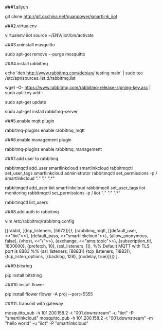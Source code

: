 ###1.aliyun 

git clone http://git.oschina.net/quanpower/smartlink_iiot

###2.virtualenv

virtualenv iiot
source ~/ENV/iiot/bin/activate

###3.uninstall musquitto

sudo  apt-get remove --purge mosquitto

###4.install rabbitmq

echo 'deb http://www.rabbitmq.com/debian/ testing main' |
     sudo tee /etc/apt/sources.list.d/rabbitmq.list

wget -O- https://www.rabbitmq.com/rabbitmq-release-signing-key.asc |
     sudo apt-key add -

sudo apt-get update

sudo apt-get install rabbitmq-server

###5.enable mqtt plugin

rabbitmq-plugins enable rabbitmq_mqtt

###6.enable management plugin

rabbitmq-plugins enable rabbitmq_management

###7.add user to rabbitmq

rabbitmqctl add_user  smartlinkcloud smartlinkcloud
rabbitmqctl set_user_tags smartlinkcloud administrator
rabbitmqctl set_permissions -p / smartlinkcloud ".*" ".*" ".*"

rabbitmqctl add_user  iiot smartlinkcloud
rabbitmqctl set_user_tags iiot monitoring
rabbitmqctl set_permissions -p / iiot ".*" ".*" ".*"

rabbitmqctl list_users

###8.add auth to rabbitmq

vim /etc/rabbitmq/rabbitmq.config

[{rabbit,        [{tcp_listeners,    [5672]}]},
 {rabbitmq_mqtt, [{default_user,     <<"iiot">>},
                  {default_pass,     <<"smartlinkcloud">>},
                  {allow_anonymous,  false},
                  {vhost,            <<"/">>},
                  {exchange,         <<"amq.topic">>},
                  {subscription_ttl, 1800000},
                  {prefetch,         10},
                  {ssl_listeners,    []},
                  %% Default MQTT with TLS port is 8883
                  %% {ssl_listeners,    [8883]}
                  {tcp_listeners,    [1883]},
                  {tcp_listen_options, [{backlog,   128},
                                        {nodelay,   true}]}]}
].

###9.bitsring

pip install bitstring


###10.install flower

pip install flower
flower -A proj --port=5555

###11. transmit with gateway

mosquitto_sub -h 101.200.158.2 -t "001.downstream" -u "iiot" -P "smartlinkcloud"
mosquitto_pub -h 101.200.158.2 -t "001.downstream" -m "hello world" -u "iiot" -P "smartlinkcloud"
